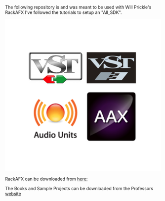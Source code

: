 The following repository is and was meant to be used with Will Prickle's RackAFX 
I've followed the tutorials to setup an "All_SDK".

![Audio Plugins](vst_au_AAX.png "Audio Plugins")

RackAFX can be downloaded from [here:](http://www.willpirkle.com/rackafx/downloads/)

The Books and Sample Projects can be downloaded from the Professors [website](http://www.willpirkle.com )




